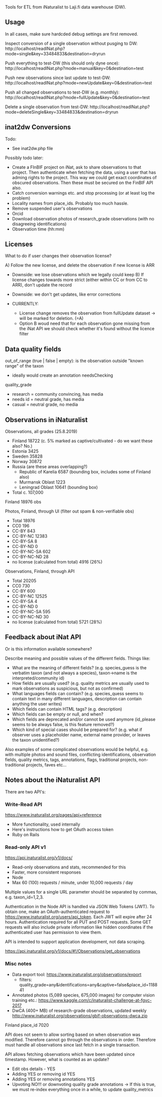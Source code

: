 
Tools for ETL from iNaturalist to Laji.fi data warehouse (DW).

## Usage

In all cases, make sure hardcded debug settings are first removed.

Inspect conversion of a single observation without pusging to DW:
http://localhost/readINat.php?mode=single&key=33484833&destination=dryrun

Push everything to test-DW (this should only dyne once):
http://localhost/readINat.php?mode=manual&key=0&destination=test

Push new observations since last update to test-DW:
http://localhost/readINat.php?mode=newUpdate&key=0&destination=test

Push all changed observations to test-DW (e.g. monthly):
http://localhost/readINat.php?mode=fullUpdate&key=0&destination=test

Delete a single observation from test-DW:
http://localhost/readINat.php?mode=deleteSingle&key=33484833&destination=dryrun


## inat2dw Conversions

Todo:

- See inat2dw.php file

Possibly todo later:

- Create a FInBIF project on iNat, ask to share observations to that project. Then authenticate when fetching the data, using a user that has adming rights to the project. This way we could get exact coordinates of obscured observations. Then these must be secured on the FinBIF API also.
- Catch conversion warnings etc. and stop processing (or at least log the problem)
- Locality names from place_ids. Probably too much hassle.
- Remove suspended user's observations
- Orcid
- Download observation photos of research_grade observations (with no disagreeing identifications) 
- Observation time (hh:mm)


## Licenses

What to do if user changes their observation license?

A) Follow the new license, and delete the observation if new license is ARR
  - Downside: we lose observations which we legally could keep
B) If license changes towards more strict (either within CC or from CC to ARR), don't update the record
  - Downside: we don't get updates, like error corrections

- CURRENTLY: 
  - License change removes the observation from fullUpdate dataset -> will be marked for deletion. (=A)
  - Option B woud need that for each observation gone missing from the iNat API we should check whether it's found without the licence filter 

## Data quality fields

out_of_range (true | false | empty): is the observation outside "known range" of the taxon

- ideally would create an annotation needsChecking

quality_grade

- research = community convincing, has media
- needs id = neutral grade, has media
- casual = neutral grade, no media

## Observations in iNaturalist

Observations, all grades (25.8.2019)

- Finland 18722 (c. 5% marked as captive/cultivated - do we want these also? No.)
- Estonia 3425
- Sweden 35828
- Norway 30872
- Russia (are these areas overlapping?)
  - Republic of Karelia 6587 (bounding box, includes some of Finland also)
  - Murmansk Oblast 1223
  - Leningrad Oblast 10641 (bounding box) 
- Total c. 107,000

Finland 18976 obs

Photos, Finland, through UI (filter out spam & non-verifiable obs)

- Total 18976
- CC0 196
- CC-BY 843
- CC-BY-NC 12383
- CC-BY-SA 8
- CC-BY-ND 0
- CC-BY-NC-SA 602
- CC-BY-NC-ND 28
- no license (calculated from total) 4916 (26%)

Observations, Finland, through API

- Total 20205
- CC0 730
- CC-BY 600
- CC-BY-NC 12525
- CC-BY-SA 4
- CC-BY-ND 0
- CC-BY-NC-SA 595
- CC-BY-NC-ND 30
- no license (calculated from total) 5721 (28%)


## Feedback about iNat API

Or is this information available somewhere?

Describe meaning and possible values of the different fields. Things like:

- What are the meaning of different fields? (e.g. species_guess is the verbatim taxon (and not always a species), taxon->name is the interpreted/community id)
- How fields are usually used? (e.g. quality metrics are usually used to mark observations as suspicious, but not as confirmed)
- What languages fields can contain? (e.g. species_quess seems to contain text in many different languages, description can contain anything the user writes)
- Which fields can contain HTML tags? (e.g. description)
- Which fields can be empty or null, and when?
- Which fields are deprecated and/or cannot be used anymore (id_please seems to be always false, is this feature removed?)
- Which kind of special cases should be prepared for? (e.g. what if observer uses a placeholder name, external name provider, or leaves the taxon unidentified?)


Also examples of some complicated observations would be helpful, e.g. with multiple photos and sound files, conflicting identifications, observation fields, quality metrics, tags, annotations, flags, traditional projects, non-traditional projects, faves etc...


## Notes about the iNaturalist API

There are two API's:

### Write-Read API

https://www.inaturalist.org/pages/api+reference

- More functionality, used internally
- Here's instructions how to get OAuth access token
- Ruby on Rails

### Read-only API v1

https://api.inaturalist.org/v1/docs/

- Read-only observations and stats, recommended for this
- Faster, more consistent responses
- Node
- Max 60 (100) requests / minute, under 10,000 requests / day

Multiple values for a single URL parameter should be separated by commas, e.g. taxon_id=1,2,3.

Authentication in the Node API is handled via JSON Web Tokens (JWT). To obtain one, make an OAuth-authenticated request to https://www.inaturalist.org/users/api_token. Each JWT will expire after 24 hours. Authentication required for all PUT and POST requests. Some GET requests will also include private information like hidden coordinates if the authenticated user has permission to view them.

API is intended to support application development, not data scraping.

https://api.inaturalist.org/v1/docs/#!/Observations/get_observations

### Misc notes

- Data export tool: https://www.inaturalist.org/observations/export
   - filters: quality_grade=any&identifications=any&captive=false&place_id=118841
- Annotated photos (5,089 species, 675,000 images) for computer vision training etc.: https://www.kaggle.com/c/inaturalist-challenge-at-fgvc-2017
- DwCA (400+ MB) of research-grade observations, updated weekly http://www.inaturalist.org/observations/gbif-observations-dwca.zip

Finland place_id 7020

API does not seem to allow sorting based on when observation was modified. Therefore cannot go through the observations in order. Therefore must handle all observations since last fetch in a single transaction.

API allows fetching observations which have been updated since timestamp. However, what is counted as an update?

- Edit obs details - YES
- Adding YES or removing id YES
- Adding YES or removing annotations YES
- Upvoting NO!!! or downvoting quality grade annotations
  -> If this is true, we must re-index everything once in a while, to update quality_metrics




